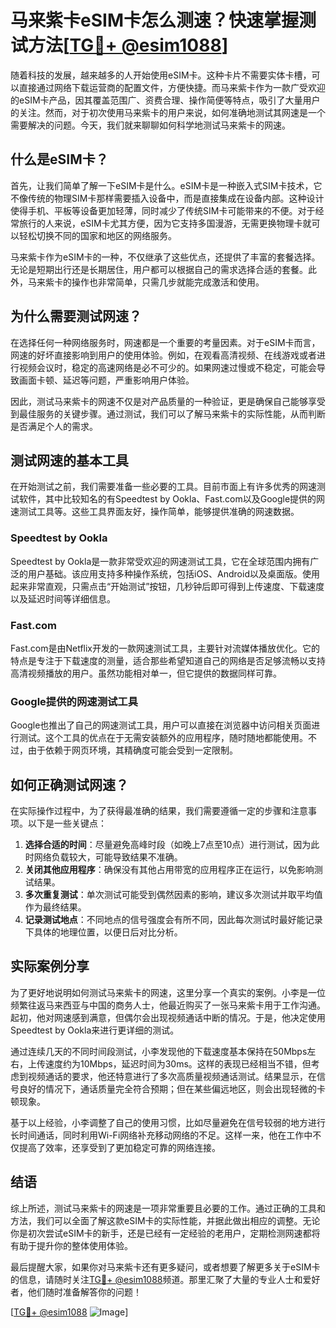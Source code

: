 # 马来紫卡eSIM卡怎么测速？快速掌握测试方法[[TG💪+ @esim1088](https://t.me/s/esim1088)]

随着科技的发展，越来越多的人开始使用eSIM卡。这种卡片不需要实体卡槽，可以直接通过网络下载运营商的配置文件，方便快捷。而马来紫卡作为一款广受欢迎的eSIM卡产品，因其覆盖范围广、资费合理、操作简便等特点，吸引了大量用户的关注。然而，对于初次使用马来紫卡的用户来说，如何准确地测试其网速是一个需要解决的问题。今天，我们就来聊聊如何科学地测试马来紫卡的网速。

## 什么是eSIM卡？

首先，让我们简单了解一下eSIM卡是什么。eSIM卡是一种嵌入式SIM卡技术，它不像传统的物理SIM卡那样需要插入设备中，而是直接集成在设备内部。这种设计使得手机、平板等设备更加轻薄，同时减少了传统SIM卡可能带来的不便。对于经常旅行的人来说，eSIM卡尤其方便，因为它支持多国漫游，无需更换物理卡就可以轻松切换不同的国家和地区的网络服务。

马来紫卡作为eSIM卡的一种，不仅继承了这些优点，还提供了丰富的套餐选择。无论是短期出行还是长期居住，用户都可以根据自己的需求选择合适的套餐。此外，马来紫卡的操作也非常简单，只需几步就能完成激活和使用。

## 为什么需要测试网速？

在选择任何一种网络服务时，网速都是一个重要的考量因素。对于eSIM卡而言，网速的好坏直接影响到用户的使用体验。例如，在观看高清视频、在线游戏或者进行视频会议时，稳定的高速网络是必不可少的。如果网速过慢或不稳定，可能会导致画面卡顿、延迟等问题，严重影响用户体验。

因此，测试马来紫卡的网速不仅是对产品质量的一种验证，更是确保自己能够享受到最佳服务的关键步骤。通过测试，我们可以了解马来紫卡的实际性能，从而判断是否满足个人的需求。

## 测试网速的基本工具

在开始测试之前，我们需要准备一些必要的工具。目前市面上有许多优秀的网速测试软件，其中比较知名的有Speedtest by Ookla、Fast.com以及Google提供的网速测试工具等。这些工具界面友好，操作简单，能够提供准确的网速数据。

### Speedtest by Ookla

Speedtest by Ookla是一款非常受欢迎的网速测试工具，它在全球范围内拥有广泛的用户基础。该应用支持多种操作系统，包括iOS、Android以及桌面版。使用起来非常直观，只需点击“开始测试”按钮，几秒钟后即可得到上传速度、下载速度以及延迟时间等详细信息。

### Fast.com

Fast.com是由Netflix开发的一款网速测试工具，主要针对流媒体播放优化。它的特点是专注于下载速度的测量，适合那些希望知道自己的网络是否足够流畅以支持高清视频播放的用户。虽然功能相对单一，但它提供的数据同样可靠。

### Google提供的网速测试工具

Google也推出了自己的网速测试工具，用户可以直接在浏览器中访问相关页面进行测试。这个工具的优点在于无需安装额外的应用程序，随时随地都能使用。不过，由于依赖于网页环境，其精确度可能会受到一定限制。

## 如何正确测试网速？

在实际操作过程中，为了获得最准确的结果，我们需要遵循一定的步骤和注意事项。以下是一些关键点：

1. **选择合适的时间**：尽量避免高峰时段（如晚上7点至10点）进行测试，因为此时网络负载较大，可能导致结果不准确。
2. **关闭其他应用程序**：确保没有其他占用带宽的应用程序正在运行，以免影响测试结果。
3. **多次重复测试**：单次测试可能受到偶然因素的影响，建议多次测试并取平均值作为最终结果。
4. **记录测试地点**：不同地点的信号强度会有所不同，因此每次测试时最好能记录下具体的地理位置，以便日后对比分析。

## 实际案例分享

为了更好地说明如何测试马来紫卡的网速，这里分享一个真实的案例。小李是一位频繁往返马来西亚与中国的商务人士，他最近购买了一张马来紫卡用于工作沟通。起初，他对网速感到满意，但偶尔会出现视频通话中断的情况。于是，他决定使用Speedtest by Ookla来进行更详细的测试。

通过连续几天的不同时间段测试，小李发现他的下载速度基本保持在50Mbps左右，上传速度约为10Mbps，延迟时间为30ms。这样的表现已经相当不错，但考虑到视频通话的要求，他还特意进行了多次高质量视频通话测试。结果显示，在信号良好的情况下，通话质量完全符合预期；但在某些偏远地区，则会出现轻微的卡顿现象。

基于以上经验，小李调整了自己的使用习惯，比如尽量避免在信号较弱的地方进行长时间通话，同时利用Wi-Fi网络补充移动网络的不足。这样一来，他在工作中不仅提高了效率，还享受到了更加稳定可靠的网络连接。

## 结语

综上所述，测试马来紫卡的网速是一项非常重要且必要的工作。通过正确的工具和方法，我们可以全面了解这款eSIM卡的实际性能，并据此做出相应的调整。无论你是初次尝试eSIM卡的新手，还是已经有一定经验的老用户，定期检测网速都将有助于提升你的整体使用体验。

最后提醒大家，如果你对马来紫卡还有更多疑问，或者想要了解更多关于eSIM卡的信息，请随时关注[TG💪+ @esim1088](https://t.me/s/esim1088)频道。那里汇聚了大量的专业人士和爱好者，他们随时准备解答你的问题！

[[TG💪+ @esim1088](https://t.me/s/esim1088) ![Image](https://i.postimg.cc/4NQfJmqS/Snipaste-2025-05-13-00-14-12.png)]